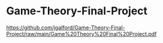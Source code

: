 # Game-Theory-Final-Project

https://github.com/jgalford/Game-Theory-Final-Project/raw/main/Game%20Theory%20Final%20Project.pdf
